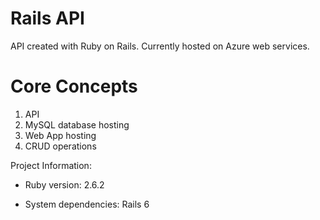 # Rails API

API created with Ruby on Rails.  Currently hosted on Azure web services.

# Core Concepts
1.  API
2.  MySQL database hosting
3.  Web App hosting
4.  CRUD operations

Project Information:

* Ruby version: 2.6.2

* System dependencies: Rails 6


